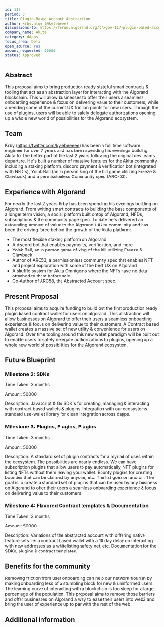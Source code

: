 ```yaml
---
id: 117
period: 3
title: Plugin-Based Account Abstraction
author: krby.algo (@kylebeee)
discussions-to: https://forum.algorand.org/t/xgov-117-plugin-based-account-abstraction/11072
company_name: Akita
category: dApps
focus_area: Defi
open_source: Yes
amount_requested: 50000
status: Approved
---
```


## Abstract
This proposal aims to bring production ready stateful smart contracts & tooling that act as an abstraction layer for interacting with the Algorand blockchain. This will allow businesses to offer their users a seamless onboarding experience & focus on delivering value to their customers, while amending some of the current UX friction points for new users. Through the use of plugins, users will be able to safely delegate authorizations opening up a whole new world of possibilities for the Algorand ecosystem.

## Team
Krby (https://twitter.com/kylebeeeee) has been a full time software engineer for over 7 years and has been spending his evenings building Akita for the better part of the last 2 years following the original dev teams departure. He's built a number of massive features for the Akita community including a staking platform, discord payment & verification bot (integrated with NFD's), Yoink Ball (an in person king of the hill game utilizing Freeze & Clawback) and a permissionless Community spec (ARC-53).

## Experience with Algorand
For nearly the last 2 years Krby has been spending his evenings building on Algorand. From writing smart contracts to building the base components of a longer term vision; a social platform built ontop of Algorand, NFDs, subscriptions & the community page spec. To date he's delivered an astounding amount of value to the Algorand / Akita community and has been the driving force behind the growth of the Akita platform:

- The most flexible staking platform on Algorand
- A discord bot that enables payments, verification, and more
- Yoink Ball, an in person game of king of the hill utilizing Freeze & Clawback
- Author of ARC53, a permissionless community spec that enables NFT and project exploration with some of the best UX on Algorand
- A shuffle system for Akita Omnigems where the NFTs have no data attached to them before sale
- Co-Author of ARC58, the Abstracted Account spec.

## Present Proposal
This proposal aims to acquire funding to build out the first production ready plugin based contract wallet for users on algorand. This abstraction will allow businesses on Algorand to offer their users a seamless onboarding experience & focus on delivering value to their customers. A Contract based wallet creates a massive set of new utility & convenience for users on Algorand. Over time tooling around this new wallet paradigm will be built out to enable users to safely delegate authorizations to plugins, opening up a whole new world of possibilities for the Algorand ecosystem.

## Future Blueprint


### Milestone 2: SDKs
Time Taken: 3 months

Amount: 50000

Description:
Javascript & Go SDK's for creating, managing & interacting with contract based wallets & plugins. Integration with our ecosystems standard use-wallet library for clean integration across dapps.

### Milestone 3: Plugins, Plugins, Plugins
Time Taken: 3 months

Amount: 50000

Description:
A standard set of plugin contracts for a myriad of uses within the ecosystem. The possibilities are nearly endless. We can have subscription plugins that allow users to pay automatically, NFT plugins for listing NFTs without them leaving your wallet. Bounty plugins for creating bounties that can be claimed by anyone, etc. The list goes on and on. The goal is to create a standard set of plugins that can be used by any business on Algorand to offer their users a seamless onboarding experience & focus on delivering value to their customers.


### Milestone 4: Flavored Contract templates & Documentation
Time Taken: 3 months

Amount: 50000

Description:
Variations of the abstracted account with differing native feature sets. ie: a contract based wallet with a 10 day delay on interacting with new addresses as a whitelisting safety net, etc.
Documentation for the SDKs, plugins & contract templates.


## Benefits for the community
Removing friction from user onboarding can help our network flourish by making onboarding less of a stumbling block for new & uninformed users. The learning curve of interacting with a blockchain is too steep for a large percentage of the population. This proposal aims to remove those barriers and offer businesses on Algorand a way to ease their users into web3 and bring the user of experience up to par with the rest of the web.

## Additional information
